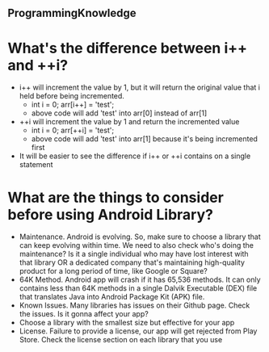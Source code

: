 ## ProgrammingKnowledge

# What's the difference between i++ and ++i?
* i++ will increment the value by 1, but it will return the original value that i held before being incremented.
  * int i = 0; arr[i++] = 'test'; 
  * above code will add 'test' into arr[0] instead of arr[1]
* ++i will increment the value by 1 and return the incremented value
  * int i = 0; arr[++i] = 'test';
  * above code will add 'test' into arr[1] because it's being incremented first
* It will be easier to see the difference if i++ or ++i contains on a single statement

# What are the things to consider before using Android Library?
* Maintenance. Android is evolving. So, make sure to choose a library that can keep evolving within time. We need to also check who's doing the maintenance? Is it a single individual who may have lost interest with that library OR a dedicated company that's maintaining high-quality product for a long period of time, like Google or Square?
* 64K Method. Android app will crash if it has 65,536 methods. It can only contains less than 64K methods in a single Dalvik Executable (DEX) file that translates Java into Android Package Kit (APK) file.
* Known Issues. Many libraries has issues on their Github page. Check the issues. Is it gonna affect your app?
* Choose a library with the smallest size but effective for your app
* License. Failure to provide a license, our app will get rejected from Play Store. Check the license section on each library that you use

